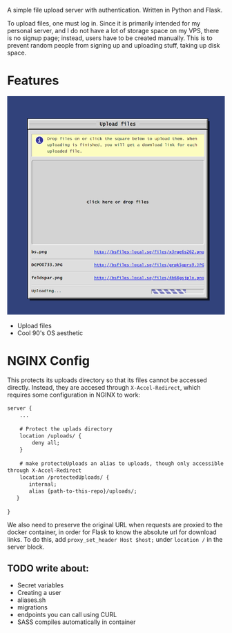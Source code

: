 A simple file upload server with authentication. Written in Python and Flask.

To upload files, one must log in. Since it is primarily intended for my personal server,
and I do not have a lot of storage space on my VPS, there is no signup page;
instead, users have to be created manually. This is to prevent random people
from signing up and uploading stuff, taking up disk space.

# Features

![Screenshot of bsfiles in action](screenshot.png)

* Upload files
* Cool 90's OS aesthetic

# NGINX Config

This protects its uploads directory so that its files cannot be accessed
directly. Instead, they are accesed through `X-Accel-Redirect`, which requires
some configuration in NGINX to work:

```
server {
    ...

    # Protect the uplads directory
    location /uploads/ {
        deny all;
    }

    # make protecteUploads an alias to uploads, though only accessible through X-Accel-Redirect
    location /protectedUploads/ {
       internal;
       alias {path-to-this-repo}/uploads/;
   }

}

```

We also need to preserve the original URL when requests are proxied to the
docker container, in order for Flask to know the absolute url for download
links. To do this, add `proxy_set_header Host $host;` under `location /` in the
server block.


## TODO write about:

* Secret variables
* Creating a user
* aliases.sh
* migrations
* endpoints you can call using CURL
* SASS compiles automatically in container
